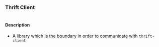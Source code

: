 
### Thrift Client

#

#### Description

* A library which is the boundary in order to communicate with `thrift-client`

